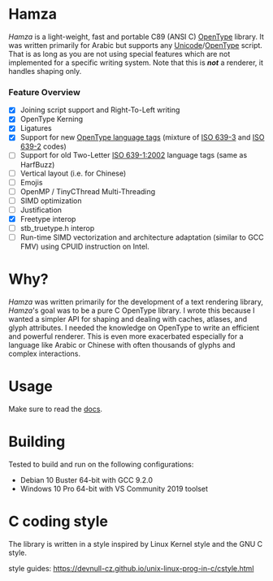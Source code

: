 # Hamza
_Hamza_ is a light-weight, fast and portable C89 (ANSI C) [OpenType](https://docs.microsoft.com/en-us/typography/opentype/spec) library.
It was written primarily for Arabic but supports any [Unicode](https://unicode-table.com)/[OpenType](https://docs.microsoft.com/en-us/typography/opentype/spec) script. That is as long as you are not using special features which are not implemented for a specific writing system. Note that this is _**not**_ a renderer, it handles shaping only.

### Feature Overview
- [x] Joining script support and Right-To-Left writing
- [x] OpenType Kerning
- [x] Ligatures
- [x] Support for new [OpenType language tags](https://docs.microsoft.com/en-us/typography/opentype/spec/languagetags) (mixture of [ISO 639-3](https://iso639-3.sil.org/) and [ISO 639-2](https://www.loc.gov/standards/iso639-2/php/code_list.php) codes)
- [ ] Support for old Two-Letter [ISO 639-1:2002](https://id.loc.gov/vocabulary/iso639-1.html) language tags (same as HarfBuzz)
- [ ] Vertical layout (i.e. for Chinese)
- [ ] Emojis
- [ ] OpenMP / TinyCThread Multi-Threading
- [ ] SIMD optimization
- [ ] Justification
- [x] Freetype interop
- [ ] stb_truetype.h interop
- [ ] Run-time SIMD vectorization and architecture adaptation (similar to GCC FMV) using CPUID instruction on Intel.

# Why?
_Hamza_ was written primarily for the development of a text rendering library, _Hamza_'s goal was to be a pure C OpenType library. I wrote this because I wanted a simpler API for shaping and dealing with caches, atlases, and glyph attributes. I needed the knowledge on OpenType to write an efficient and powerful renderer. This is even more exacerbated especially for a language like Arabic or Chinese with often thousands of glyphs and complex interactions.

# Usage

Make sure to read the [docs](https://saidwho13.github.io/hamza/).

# Building

Tested to build and run on the following configurations:
- Debian 10 Buster 64-bit with GCC 9.2.0
- Windows 10 Pro 64-bit with VS Community 2019 toolset

# C coding style
The library is written in a style inspired by Linux Kernel style and the GNU C style.

style guides: <https://devnull-cz.github.io/unix-linux-prog-in-c/cstyle.html>